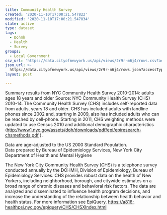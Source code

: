 ```yaml
---
title: Community Health Survey
created: '2020-11-10T17:00:21.547822'
modified: '2020-11-10T17:00:21.547834'
state: active
type: dataset
tags:
  - Dohmh
  - Health
  - Survey
groups:
  - Local Government
csv_url: 'https://data.cityofnewyork.us/api/views/2r9r-m6j4/rows.csv?accessType=DOWNLOAD'
json_url: >-
  https://data.cityofnewyork.us/api/views/2r9r-m6j4/rows.json?accessType=DOWNLOAD
layout: post

---
```

Summary results from NYC Community Health Survey 2010-2014: adults ages 18 years and older 
Source: NYC Community Health Survey (CHS) 2010-14.
The Community Health Survey (CHS) includes self-reported data from adults, years 18 and older. CHS has included adults with landline phones since 2002 and, starting in 2009, also has included adults who can be reached by cell-phone. 
Starting in 2011, CHS weighting methods were updated to use Census 2010 and additional demographic characteristics (http://www1.nyc.gov/assets/doh/downloads/pdf/epi/epiresearch-chsmethods.pdf ). 

Data are age-adjusted to the US 2000 Standard Population.	
Data prepared by Bureau of Epidemiology Services, New York City Department of Health and Mental Hygiene

The New York City Community Health Survey (CHS) is a telephone survey conducted annually by the DOHMH, Division of Epidemiology, Bureau of Epidemiology Services. CHS provides robust data on the health of New Yorkers, including neighborhood, borough, and citywide estimates on a broad range of chronic diseases and behavioral risk factors. The data are analyzed and disseminated to influence health program decisions, and increase the understanding of the relationship between health behavior and health status. For more information see EpiQuery, https://a816-healthpsi.nyc.gov/epiquery/CHS/CHSXIndex.html
